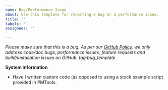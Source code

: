```yaml
---
name: Bug/Performance Issue
about: Use this template for reporting a bug or a performance issue.
title: ''
labels: ''
assignees: ''

---
```


<em>Please make sure that this is a bug. As per our [GitHub Policy][1], we only address code/doc bugs, performance issues, feature requests and build/installation issues on GitHub. tag:bug_template</em>

**System information**
- Have I written custom code (as opposed to using a stock example script provided in PMTools.

[1]: https://www.github.com/pbalan/pmtools/blob/master/ISSUES.md
